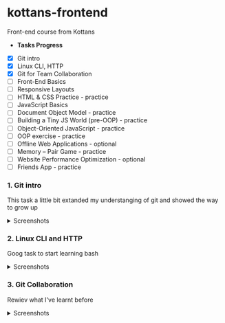 # kottans-frontend
Front-end course from Kottans
- **Tasks Progress**
- [x] Git intro
- [x] Linux CLI, HTTP
- [x] Git for Team Collaboration
- [ ] Front-End Basics
- [ ] Responsive Layouts
- [ ] HTML & CSS Practice - practice
- [ ] JavaScript Basics
- [ ] Document Object Model - practice
- [ ] Building a Tiny JS World (pre-OOP) - practice
- [ ] Object-Oriented JavaScript - practice
- [ ] OOP exercise - practice
- [ ] Offline Web Applications - optional
- [ ] Memory – Pair Game - practice
- [ ] Website Performance Optimization - optional
- [ ] Friends App - practice

### 1. Git intro
This task a little bit extanded my understanging of git and showed the way to grow up
<details><summary>Screenshots</summary>
  
![GIT Basic](https://github.com/vladyslavmaistruk/kottans-frontend/blob/main/1-git_intro/learngitbranching_basic.png)

![GIT Remote](https://github.com/vladyslavmaistruk/kottans-frontend/blob/main/1-git_intro/learngitbranching_remote.png)

![Introduction to Version Control Week 1](https://github.com/vladyslavmaistruk/kottans-frontend/blob/main/1-git_intro/coursera_first_week.png)

![Using Git Locally Week 2](https://github.com/vladyslavmaistruk/kottans-frontend/blob/main/1-git_intro/coursera_second_week.png)

</details>

### 2. Linux CLI and HTTP
Goog task to start learning bash
<details><summary>Screenshots</summary>
  
![Linux Survival](https://github.com/vladyslavmaistruk/kottans-frontend/blob/main/2-task_linux_cli/linux_survival.png)

</details>

### 3. Git Collaboration
Rewiev what I've learnt before
<details><summary>Screenshots</summary>
  
![GitHub & Collaboration](https://github.com/vladyslavmaistruk/kottans-frontend/blob/main/3-git_collaboration/git_collabration_course.png)

</details>
